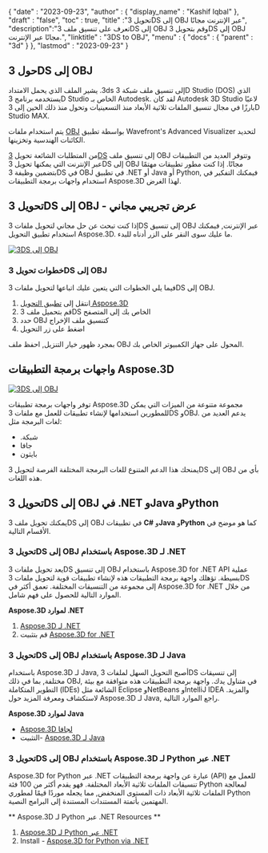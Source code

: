 {
  "date" : "2023-09-23",
  "author" : {
    "display_name" : "Kashif Iqbal"
},
  "draft" : "false",
  "toc" : true,
  "title" :"تحويل 3DS إلى OBJ عبر الإنترنت مجانًا",
  "description":"تعرف على تنسيق ملف 3DS إلى OBJ وقم بتحويل 3DS إلى OBJ مجانًا عبر الإنترنت.",
  "linktitle" : "3DS to OBJ",
  "menu" : {
    "docs" : {
      "parent" : "3d"
}
},
  "lastmod" : "2023-09-23"
}

## حول 3DS إلى OBJ

يشير الملف الذي يحمل الامتداد ‎.3ds إلى تنسيق ملف شبكة 3D Studio (DOS) الذي يستخدمه برنامج 3D Studio الخاص بـ Autodesk. لقد كان Autodesk 3D Studio لاعبًا بارزًا في مجال تنسيق الملفات ثلاثية الأبعاد منذ التسعينيات وتحول منذ ذلك الحين إلى 3D Studio MAX.

يتم استخدام ملفات [OBJ](/ar/3d/obj/) بواسطة تطبيق Wavefront's Advanced Visualizer لتحديد الكائنات الهندسية وتخزينها.

من المتطلبات الشائعة تحويل [3DS](/ar/3d/3ds/) إلى تنسيق ملف OBJ وتتوفر العديد من التطبيقات عبر الإنترنت التي يمكنها تحويل 3DS إلى OBJ مجانًا. إذا كنت مطور تطبيقات مهتمًا بتضمين وظيفة 3DS في OBJ في تطبيق .NET أو Java أو Python, فيمكنك التفكير في استخدام واجهات برمجة التطبيقات Aspose.3D لهذا الغرض.

## تحويل 3DS إلى OBJ - عرض تجريبي مجاني

إذا كنت تبحث عن حل مجاني لتحويل ملفات 3DS إلى تنسيق OBJ عبر الإنترنت, فيمكنك استخدام تطبيق التحويل Aspose.3D. ما عليك سوى النقر على الزر أدناه للبدء.

[![3DS إلى OBJ](../3ds-to-obj.png)](https://products.aspose.app/3d/conversion/3ds-to-obj)

### خطوات تحويل 3DS إلى OBJ

فيما يلي الخطوات التي يتعين عليك اتباعها لتحويل ملفات 3DS إلى OBJ.

1. انتقل إلى [تطبيق التحويل Aspose.3D](https://products.aspose.app/3d/conversion/3ds-to-obj)
1. قم بتحميل ملف 3DS الخاص بك إلى المتصفح
1. حدد OBJ كتنسيق ملف الإخراج
1. اضغط على زر التحويل

بمجرد ظهور خيار التنزيل, احفظ ملف OBJ المحول على جهاز الكمبيوتر الخاص بك.

## واجهات برمجة التطبيقات Aspose.3D

[![3DS إلى OBJ](../try-aspose-3d.png)](https://products.aspose.com/3d/)

توفر واجهات برمجة تطبيقات Aspose.3D مجموعة متنوعة من الميزات التي يمكن للمطورين استخدامها لإنشاء تطبيقات للعمل مع ملفات 3DS وOBJ. يدعم العديد من لغات البرمجة مثل:

* .شبكة
* جافا
* بايثون

يمنحك هذا الدعم المتنوع للغات البرمجة المختلفة الفرصة لتحويل 3DS إلى OBJ بأي من هذه اللغات.

## تحويل 3DS إلى OBJ في .NET وJava وPython

يمكنك تحويل ملف 3DS إلى OBJ في تطبيقات **C#** و**Java** و**Python** كما هو موضح في الأقسام التالية.

### تحويل 3DS إلى OBJ باستخدام Aspose.3D لـ .NET

يعد تحويل ملفات 3DS إلى تنسيق OBJ باستخدام Aspose.3D for .NET API عملية بسيطة. تؤهلك واجهة برمجة التطبيقات هذه لإنشاء تطبيقات قوية لتحويل ملفات 3DS إلى مجموعة من التنسيقات المختلفة. تعمق أكثر في Aspose.3D for .NET من خلال الموارد التالية للحصول على فهم شامل.

**Aspose.3D لموارد .NET**

1. [Aspose.3D لـ .NET](https://products.aspose.com/3d/net/)
1. قم بتثبيت [Aspose.3D for .NET](https://docs.aspose.com/3d/net/installation/)

### تحويل 3DS إلى OBJ باستخدام Aspose.3D لـ Java

باستخدام Aspose.3D لـ Java, أصبح التحويل السهل لملفات 3DS إلى تنسيقات مختلفة, بما في ذلك OBJ, في متناول يدك. واجهة برمجة التطبيقات هذه متوافقة مع بيئة التطوير المتكاملة (IDEs) الشائعة مثل Eclipse وNetBeans وIntelliJ IDEA والمزيد. لاستكشاف ومعرفة المزيد حول Aspose.3D لـ Java, راجع الموارد التالية.

**Aspose.3D لموارد Java**

* [Aspose.3D لجافا](https://products.aspose.com/3d/java/)
* التثبيت- [Aspose.3D لـ Java](https://docs.aspose.com/3d/java/installation/)

### تحويل 3DS إلى OBJ باستخدام Aspose.3D لـ Python عبر .NET

Aspose.3D for Python عبر .NET عبارة عن واجهة برمجة التطبيقات (API) للعمل مع تنسيقات الملفات ثلاثية الأبعاد المختلفة. فهو يقدم أكثر من 100 فئة Python لمعالجة الملفات ثلاثية الأبعاد ذات المستوى المنخفض, مما يجعله موردًا قيمًا لمطوري Python المهتمين بأتمتة المستندات المستندة إلى البرامج النصية.

** Aspose.3D لـ Python عبر .NET Resources **

1. [Aspose.3D لـ Python عبر .NET](https://products.aspose.com/3d/python-net/)
1. Install - [Aspose.3D for Python via .NET](https://releases.aspose.com/3d/python-net/)
